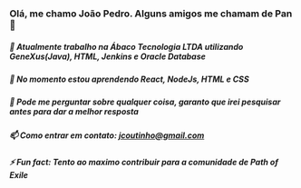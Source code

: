 ### Olá, me chamo João Pedro. Alguns amigos me chamam de Pan 👋

##### 🔭 Atualmente trabalho na Ábaco Tecnologia LTDA utilizando GeneXus(Java), HTML, Jenkins e Oracle Database
##### 🌱 No momento estou aprendendo React, NodeJs, HTML e CSS
##### 💬 Pode me perguntar sobre qualquer coisa, garanto que irei pesquisar antes para dar a melhor resposta
##### 📫 Como entrar em contato: jcoutinho@gmail.com
##### ⚡ Fun fact: Tento ao maximo contribuir para a comunidade de Path of Exile

